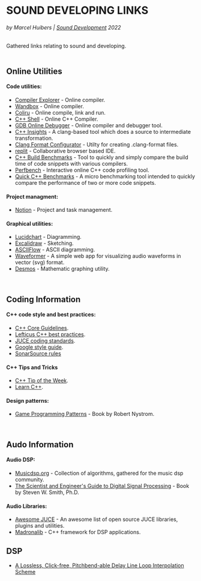 # SOUND DEVELOPING LINKS
###### *by Marcel Huibers | [Sound Development](https://www.sounddevelopment.nl) 2022*

Gathered links relating to sound and developing.
<br><br>

## Online Utilities

#### Code utilities:
* [Compiler Explorer](https://godbolt.org/) - Online compiler.
* [Wandbox](https://wandbox.org/) - Online compiler.
* [Coliru](http://coliru.stacked-crooked.com/) - Online compile, link and run.
* [C++ Shell](http://www.cpp.sh/) - Online C++ Compiler.
* [GDB Online Debugger](https://www.onlinegdb.com/) - Online compiler and debugger tool.
* [C++ Insights](https://cppinsights.io/) - A clang-based tool which does a source to intermediate transformation.
* [Clang Format Configurator](https://zed0.co.uk/clang-format-configurator/) - Utilty for creating .clang-format files.
* [replit](https://replit.com/) - Collaborative browser based IDE.
* [C++ Build Benchmarks](https://build-bench.com/) - Tool to quickly and simply compare the build time of code snippets with various compilers.
* [Perfbench](https://www.perfbench.com/) - Interactive online C++ code profiling tool.
* [Quick C++ Benchmarks](https://www.quick-bench.com/) - A micro benchmarking tool intended to quickly compare the performance of two or more code snippets.

#### Project managment:
* [Notion](https://www.notion.so/projects) - Project and task management.

#### Graphical utilities:
* [Lucidchart](https://www.lucidchart.com/pages/) - Diagramming.
* [Excalidraw](https://excalidraw.com/) - Sketching.
* [ASCIIFlow](https://asciiflow.com/#/) - ASCII diagramming.
* [Waveformer](https://www.misha.studio/waveformer/) - A simple web app for visualizing audio waveforms in vector (svg) format. 
* [Desmos](https://www.desmos.com/) - Mathematic graphing utility.

<br>

## Coding Information

#### C++ code style and best practices:
* [C++ Core Guidelines](https://isocpp.github.io/CppCoreGuidelines/CppCoreGuidelines).
* [Lefticus C++ best practices](https://github.com/cpp-best-practices/cppbestpractices/blob/master/00-Table_of_Contents.md).
* [JUCE coding standards](https://juce.com/discover/stories/coding-standards).
* [Google style guide](https://google.github.io/styleguide/cppguide.html).
* [SonarSource rules](https://rules.sonarsource.com/cpp)


#### C++ Tips and Tricks
* [C++ Tip of the Week](https://github.com/QuantlabFinancial/cpp_tip_of_the_week).
* [Learn C++](https://www.learncpp.com/).


#### Design patterns:
* [Game Programming Patterns](https://gameprogrammingpatterns.com/contents.html) - Book by Robert Nystrom.

<br>

## Audo Information

#### Audio DSP:
* [Musicdsp.org](https://www.musicdsp.org/en/latest/) - Collection of algorithms, gathered for the music dsp community.
* [The Scientist and Engineer's Guide to Digital Signal Processing](http://www.dspguide.com/pdfbook.htm) - Book by Steven W. Smith, Ph.D.


#### Audio Libraries:
* [Awesome JUCE](https://github.com/sudara/awesome-juce) - An awesome list of open source JUCE libraries, plugins and utilities.
* [Madronalib](https://github.com/madronalabs/madronalib) - C++ framework for DSP applications.


## DSP
* [A Lossless, Click-free, Pitchbend-able
Delay Line Loop Interpolation Scheme](https://quod.lib.umich.edu/cgi/p/pod/dod-idx/lossless-click-free-pitchbend-able-delay-line-loop.pdf?c=icmc;idno=bbp2372.1997.068;format=pdf)
